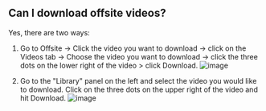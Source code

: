 ## Can I download offsite videos?

Yes, there are two ways:

1. Go to Offsite -> Click the video you want to download -> click on the Videos tab -> Choose the video you want to download -> click the three dots on the lower right of the video > click Download.
![image](https://github.com/user-attachments/assets/3779e68e-177d-4387-825b-582376f31e77)

2. Go to the "Library" panel on the left and select the video you would like to download. Click on the three dots on the upper right of the video and hit Download.
![image](https://github.com/user-attachments/assets/c66ba37e-5e8a-450c-a1fb-b3ed4d4730b7)
